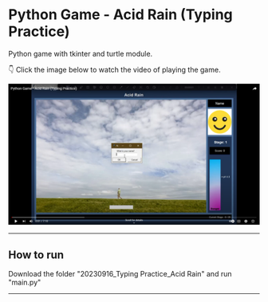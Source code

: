 # Python Game - Acid Rain (Typing Practice)

Python game with tkinter and turtle module.

👇 Click the image below to watch the video of playing the game.

[![Acid Rain Game](others/image_for_youtube_link.png "Acid Rain Game")](https://youtu.be/ZHuDumPq3Cw?si=cN-AKU_MWBznOouh)

---

## How to run

Download the folder "20230916_Typing Practice_Acid Rain" and run "main.py"

---